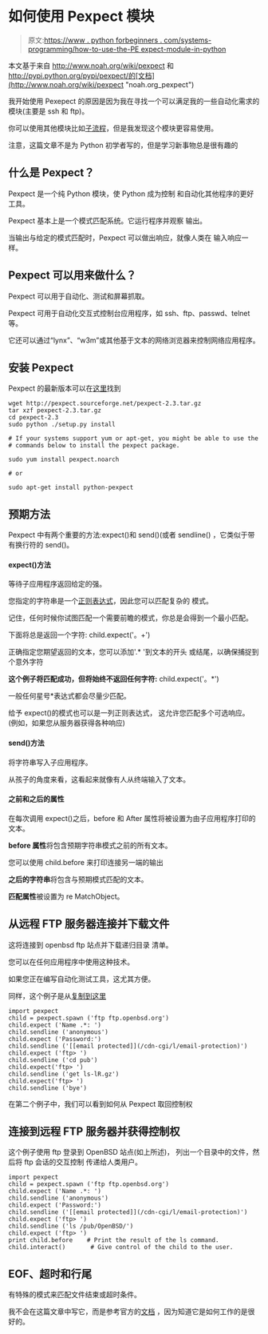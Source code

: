 # 如何使用 Pexpect 模块

> 原文:[https://www . python forbeginners . com/systems-programming/how-to-use-the-PE expect-module-in-python](https://www.pythonforbeginners.com/systems-programming/how-to-use-the-pexpect-module-in-python)

本文基于来自 http://www.noah.org/wiki/pexpect 和 http://pypi.python.org/pypi/pexpect/的[文档](http://www.noah.org/wiki/pexpect "noah.org_pexpect")

我开始使用 Pexepect 的原因是因为我在寻找一个可以满足我的一些自动化需求的模块(主要是 ssh 和 ftp)。

你可以使用其他模块比如[子流程](https://docs.python.org/2/library/subprocess.html "subprocess_python")，但是我发现这个模块更容易使用。

注意，这篇文章不是为 Python 初学者写的，但是学习新事物总是很有趣的

## 什么是 Pexpect？

Pexpect 是一个纯 Python 模块，使 Python 成为控制
和自动化其他程序的更好工具。

Pexpect 基本上是一个模式匹配系统。它运行程序并观察
输出。

当输出与给定的模式匹配时，Pexpect 可以做出响应，就像人类在
输入响应一样。

## Pexpect 可以用来做什么？

Pexpect 可以用于自动化、测试和屏幕抓取。

Pexpect 可用于自动化交互式控制台应用程序，如
ssh、ftp、passwd、telnet 等。

它还可以通过“lynx”、“w3m”或其他基于文本的网络浏览器来控制网络应用程序。

## 安装 Pexpect

Pexpect 的最新版本可以在[这里](https://sourceforge.net/projects/pexpect/files/pexpect/ "pexpect_dl")找到

```
wget http://pexpect.sourceforge.net/pexpect-2.3.tar.gz
tar xzf pexpect-2.3.tar.gz
cd pexpect-2.3
sudo python ./setup.py install

# If your systems support yum or apt-get, you might be able to use the
# commands below to install the pexpect package. 

sudo yum install pexpect.noarch

# or

sudo apt-get install python-pexpect 
```

## 预期方法

Pexpect 中有两个重要的方法:expect()和 send()(或者 sendline()
，它类似于带有换行符的 send()。

#### expect()方法

等待子应用程序返回给定的强。

您指定的字符串是一个[正则表达式](https://www.pythonforbeginners.com/regex/regular-expressions-in-python)，因此您可以匹配复杂的
模式。

记住，任何时候你试图匹配一个需要前瞻的模式，你总是会得到一个最小匹配。

下面将总是返回一个字符:
child.expect('。+')

正确指定您期望返回的文本，您可以添加'.* '到文本的开头
或结尾，以确保捕捉到
个意外字符

**这个例子将匹配成功，但将始终不返回任何字符:**
child.expect('。*')

一般任何星号*表达式都会尽量少匹配。

给予 expect()的模式也可以是一列正则表达式，
这允许您匹配多个可选响应。
(例如，如果您从服务器获得各种响应)

#### send()方法

将字符串写入子应用程序。

从孩子的角度来看，这看起来就像有人从终端输入了文本。

#### 之前和之后的属性

在每次调用 expect()之后，before 和 After 属性将被设置为由子应用程序打印的
文本。

**before 属性**将包含预期字符串模式之前的所有文本。

您可以使用 child.before 来打印连接另一端的输出

**之后的字符串**将包含与预期模式匹配的文本。

**匹配属性**被设置为 re MatchObject。

## 从远程 FTP 服务器连接并下载文件

这将连接到 openbsd ftp 站点并下载递归目录
清单。

您可以在任何应用程序中使用这种技术。

如果您正在编写自动化测试工具，这尤其方便。

同样，这个例子是从[复制到这里](http://www.noah.org/wiki/Pexpect "noah.org_pexpect")

```
import pexpect
child = pexpect.spawn ('ftp ftp.openbsd.org')
child.expect ('Name .*: ')
child.sendline ('anonymous')
child.expect ('Password:')
child.sendline ('[[email protected]](/cdn-cgi/l/email-protection)')
child.expect ('ftp> ')
child.sendline ('cd pub')
child.expect('ftp> ')
child.sendline ('get ls-lR.gz')
child.expect('ftp> ')
child.sendline ('bye') 
```

在第二个例子中，我们可以看到如何从 Pexpect 取回控制权

## 连接到远程 FTP 服务器并获得控制权

这个例子使用 ftp 登录到 OpenBSD 站点(如上所述)，
列出一个目录中的文件，然后将 ftp 会话的交互控制
传递给人类用户。

```
import pexpect
child = pexpect.spawn ('ftp ftp.openbsd.org')
child.expect ('Name .*: ')
child.sendline ('anonymous')
child.expect ('Password:')
child.sendline ('[[email protected]](/cdn-cgi/l/email-protection)')
child.expect ('ftp> ')
child.sendline ('ls /pub/OpenBSD/')
child.expect ('ftp> ')
print child.before    # Print the result of the ls command.
child.interact()       # Give control of the child to the user. 
```

## EOF、超时和行尾

有特殊的模式来匹配文件结束或超时条件。

我不会在这篇文章中写它，而是参考官方的[文档](http://www.noah.org/wiki/pexpect "noah_pexpect2")
，因为知道它是如何工作的是很好的。